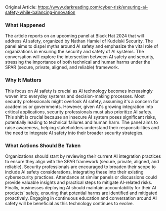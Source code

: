 Original Article: https://www.darkreading.com/cyber-risk/ensuring-ai-safety-while-balancing-innovation

### What Happened

The article reports on an upcoming panel at Black Hat 2024 that will address AI safety, organized by Nathan Hamiel of Kudelski Security. The panel aims to dispel myths around AI safety and emphasize the vital role of organizations in ensuring the security and safety of AI systems. The conversation will explore the intersection between AI safety and security, stressing the importance of both technical and human harms under the SPAR (secure, private, aligned, and reliable) framework.

### Why It Matters

This focus on AI safety is crucial as AI technology becomes increasingly woven into everyday systems and decision-making processes. Most security professionals might overlook AI safety, assuming it's a concern for academics or governments. However, given AI's growing integration into critical applications, security professionals must also prioritize AI safety. This shift is crucial because an insecure AI system poses significant risks, potentially leading to technical failures and human harm. The panel aims to raise awareness, helping stakeholders understand their responsibilities and the need to integrate AI safety into their broader security strategies.

### What Actions Should Be Taken

Organizations should start by reviewing their current AI integration practices to ensure they align with the SPAR framework (secure, private, aligned, and reliable). Security professionals are encouraged to broaden their scope to include AI safety considerations, integrating these into their existing cybersecurity practices. Attendance at similar panels or discussions could provide valuable insights and practical steps to mitigate AI-related risks. Finally, businesses deploying AI should maintain accountability for their AI products' safety, ensuring that potential harms are identified and mitigated proactively. Engaging in continuous education and conversation around AI safety will be beneficial as this technology continues to evolve.